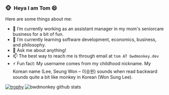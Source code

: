 ### :monkey_face:  &nbsp;Heya I am Tom 😄

<!--
**bwdmonkey/bwdmonkey** is a ✨ _special_ ✨ repository because its `README.md` (this file) appears on your GitHub profile.

Here are some ideas to get you started:

- 🔭 I’m currently working on ...
- 🌱 I’m currently learning ...
- 👯 I’m looking to collaborate on ...
- 🤔 I’m looking for help with ...
- 💬 Ask me about ...
- 📫 How to reach me: ...
- 😄 Pronouns: ...
- ⚡ Fun fact: ...
-->
Here are some things about me:
- 🔭 I’m currently working as an assistant manager in my mom's seniorcare business for a bit of fun.
- 🌱 I’m currently learning software development, economics, business, and philosophy.
- 💬 Ask me about anything!
- 📫 The best way to reach me is through email at `tom AT bwdmonkey.dev`
- ⚡ Fun fact: My username comes from my childhood nickname. My Korean name (Lee, Seung Won – 이승원) sounds when read backward sounds quite a bit like monkey in Korean (Won Sung Lee).

[![trophy](https://github-profile-trophy.vercel.app/?username=bwdmonkey&theme=onedark&row=1)](https://github.com/ryo-ma/github-profile-trophy)
<img src="https://github-readme-stats.vercel.app/api?username=bwdmonkey&show_icons=true&theme=radical&hide=contribs&show_icons=true&include_all_commits=true" alt="bwdmonkey github stats" />
